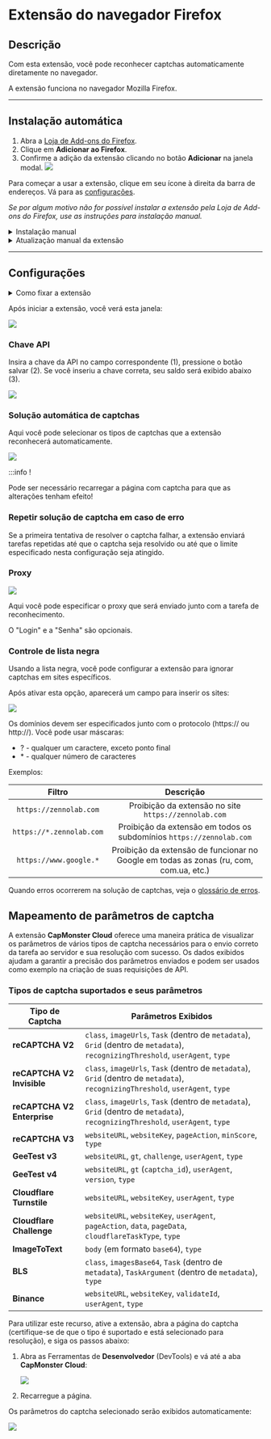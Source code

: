 ﻿---
sidebar_position: 1
sidebar_label: Extensão do navegador Firefox
---

# Extensão do navegador Firefox

## Descrição
Com esta extensão, você pode reconhecer captchas automaticamente diretamente no navegador.

A extensão funciona no navegador Mozilla Firefox.

-----
## Instalação automática
1. Abra a [Loja de Add-ons do Firefox](https://addons.mozilla.org/pt-br/firefox/addon/capmonster-cloud/).
2. Clique em **Adicionar ao Firefox**.
3. Confirme a adição da extensão clicando no botão **Adicionar** na janela modal.
   ![](./images/extension-main-firefox/modal.png)

Para começar a usar a extensão, clique em seu ícone à direita da barra de endereços. Vá para as [configurações](extension-firefox.md#configurações).

*Se por algum motivo não for possível instalar a extensão pela Loja de Add-ons do Firefox, use as instruções para instalação manual.*

<details>
    <summary>Instalação manual</summary>

1. Baixe o [arquivo com a extensão](https://zenno.link/firefox-actual-build).

2. Abra o navegador Firefox e vá trabalhar com as extensões:
   ![](./images/extension-main-firefox/extension-menu.png)
   
3. Clique no botão de engrenagem e, na lista suspensa que se abre, selecione **Instalar add-on a partir do arquivo...**
   ![](./images/extension-main-firefox/extension-installation.png)
   
4. Selecione o arquivo baixado com a extensão.

5. Após baixar a extensão, vá para **Gerenciar suas Extensões** e clique na extensão instalada.
   ![](./images/extension-main-firefox/extension1.png)
   
6. Vá para a aba **Permissões** e certifique-se de que todas as permissões estão concedidas.
   ![](./images/extension-main-firefox/extension2.png)
</details>

<details>
    <summary>Atualização manual da extensão</summary>

Se você estiver instalando a extensão sobre a versão anterior, ao atualizar os arquivos originais da extensão, também precisará clicar no botão de atualização na página **Extensões** (como abrir esta página está descrito acima na seção **Instalação manual**).
</details>

-----
## Configurações
<details>
    <summary>Como fixar a extensão</summary>

Por padrão, uma extensão recém-instalada é fixada automaticamente no painel do navegador. 
   ![](./images/extension-main-firefox/extension-panel.png)
</details>

Após iniciar a extensão, você verá esta janela:

![](./images/extension-main-firefox/ext.screen.enf.png)
### <a name="id-browserextension-apikey"></a>Chave API
Insira a chave da API no campo correspondente (1), pressione o botão salvar (2). Se você inseriu a chave correta, seu saldo será exibido abaixo (3).

![](./images/extension-main-firefox/api-key.png)
### <a name="id-browserextension-automaticcaptchasolving"></a>Solução automática de captchas
Aqui você pode selecionar os tipos de captchas que a extensão reconhecerá automaticamente.

![](./images/extension-main-firefox/extension.examplef.png)

:::info !

Pode ser necessário recarregar a página com captcha para que as alterações tenham efeito!

### <a name="id-browserextension-repeatcaptchasolvingincaseofanerror"></a>Repetir solução de captcha em caso de erro
Se a primeira tentativa de resolver o captcha falhar, a extensão enviará tarefas repetidas até que o captcha seja resolvido ou até que o limite especificado nesta configuração seja atingido.
### <a name="id-browserextension-proxy"></a>Proxy
![](./images/extension-main-firefox/proxy.png) 

Aqui você pode especificar o proxy que será enviado junto com a tarefa de reconhecimento.

O "Login" e a "Senha" são opcionais.
### <a name="id-browserextension-blacklistcontrol"></a>Controle de lista negra
Usando a lista negra, você pode configurar a extensão para ignorar captchas em sites específicos.

Após ativar esta opção, aparecerá um campo para inserir os sites:


![](./images/extension-main-firefox/blacklist-control.png)

Os domínios devem ser especificados junto com o protocolo (https:// ou http://).
Você pode usar máscaras:

- ? - qualquer um caractere, exceto ponto final
- \* - qualquer número de caracteres

Exemplos:

|**Filtro**|**Descrição**|
| :-: | :-: |
|`https://zennolab.com`|Proibição da extensão no site `https://zennolab.com`|
|`https://*.zennolab.com`|Proibição da extensão em todos os subdomínios `https://zennolab.com`|
|`https://www.google.*`|Proibição da extensão de funcionar no Google em todas as zonas (ru, com, com.ua, etc.)|

Quando erros ocorrerem na solução de captchas, veja o [glossário de erros](/api/api-errors.md).

## Mapeamento de parâmetros de captcha

A extensão **CapMonster Cloud** oferece uma maneira prática de visualizar os parâmetros de vários tipos de captcha necessários para o envio correto da tarefa ao servidor e sua resolução com sucesso. Os dados exibidos ajudam a garantir a precisão dos parâmetros enviados e podem ser usados como exemplo na criação de suas requisições de API.

### Tipos de captcha suportados e seus parâmetros

| Tipo de Captcha             | Parâmetros Exibidos                                                                                                             |
| --------------------------- | ------------------------------------------------------------------------------------------------------------------------------- |
| **reCAPTCHA V2**            | `class`, `imageUrls`, `Task` (dentro de `metadata`), `Grid` (dentro de `metadata`), `recognizingThreshold`, `userAgent`, `type` |
| **reCAPTCHA V2 Invisible**  | `class`, `imageUrls`, `Task` (dentro de `metadata`), `Grid` (dentro de `metadata`), `recognizingThreshold`, `userAgent`, `type` |
| **reCAPTCHA V2 Enterprise** | `class`, `imageUrls`, `Task` (dentro de `metadata`), `Grid` (dentro de `metadata`), `recognizingThreshold`, `userAgent`, `type` |
| **reCAPTCHA V3**            | `websiteURL`, `websiteKey`, `pageAction`, `minScore`, `type`                                                                    |
| **GeeTest v3**              | `websiteURL`, `gt`, `challenge`, `userAgent`, `type`                                                                            |
| **GeeTest v4**              | `websiteURL`, `gt` (`captcha_id`), `userAgent`, `version`, `type`                                                               |
| **Cloudflare Turnstile**    | `websiteURL`, `websiteKey`, `userAgent`, `type`                                                                                 |
| **Cloudflare Challenge**    | `websiteURL`, `websiteKey`, `userAgent`, `pageAction`, `data`, `pageData`, `cloudflareTaskType`, `type`                         |
| **ImageToText**             | `body` (em formato `base64`), `type`                                                                                            |
| **BLS**                     | `class`, `imagesBase64`, `Task` (dentro de `metadata`), `TaskArgument` (dentro de `metadata`), `type`                           |
| **Binance**                 | `websiteURL`, `websiteKey`, `validateId`, `userAgent`, `type`                                                                   |

Para utilizar este recurso, ative a extensão, abra a página do captcha (certifique-se de que o tipo é suportado e está selecionado para resolução), e siga os passos abaixo:

1. Abra as Ferramentas de **Desenvolvedor** (DevTools) e vá até a aba **CapMonster Cloud**:  
   
   ![](./images/extension-main-firefox/params_extenstion2.png)

2. Recarregue a página.

Os parâmetros do captcha selecionado serão exibidos automaticamente:  

![](./images/extension-main-firefox/params_extenstion3.png)